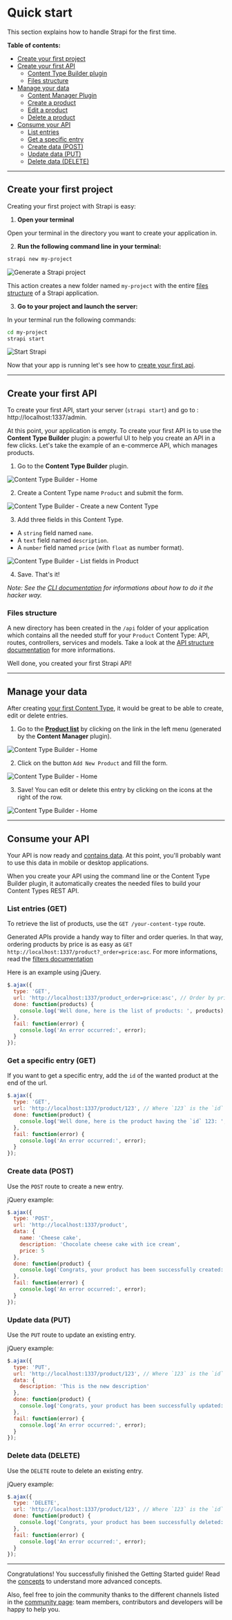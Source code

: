 # Quick start

This section explains how to handle Strapi for the first time.

**Table of contents:**
- [Create your first project](#create-your-first-project)
- [Create your first API](#create-your-first-api)
  - [Content Type Builder plugin](#content-type-builder-plugin)
  - [Files structure](#files-structure)
- [Manage your data](#manage-your-data)
  - [Content Manager Plugin](#content-manager-plugin)
  - [Create a product](#create-a-product)
  - [Edit a product](#edit-a-product)
  - [Delete a product](#delete-a-product)
- [Consume your API](#consume-your-api)
  - [List entries](#list-entries)
  - [Get a specific entry](#get-a-specific-entry)
  - [Create data (POST)](#create-data-post)
  - [Update data (PUT)](#update-data-put)
  - [Delete data (DELETE)](#delete-data-delete)

***

## Create your first project

Creating your first project with Strapi is easy:

1. **Open your terminal**

  Open your terminal in the directory you want to create your application in.

2. **Run the following command line in your terminal:**

  ```bash
  strapi new my-project
  ```

  ![Generate a Strapi project](../assets/new-project.png)

  This action creates a new folder named `my-project` with the entire [files structure](../concepts/concepts.md#files-structure) of a Strapi application.

3. **Go to your project and launch the server:**

  In your terminal run the following commands:

  ```bash
  cd my-project
  strapi start
  ```

  ![Start Strapi](../assets/strapi-start.png)

Now that your app is running let's see how to [create your first api](#create-your-first-api).

***

## Create your first API

To create your first API, start your server (`strapi start`) and go to : http://localhost:1337/admin.

At this point, your application is empty. To create your first API is to use the **Content Type Builder** plugin: a powerful UI to help you create an API in a few clicks. Let's take the example of an e-commerce API, which manages products.

1. Go to the **Content Type Builder** plugin.

![Content Type Builder - Home](../assets/getting-started_no-content-type.png)

2. Create a Content Type name `Product` and submit the form.

![Content Type Builder - Create a new Content Type](../assets/getting-started_create-content-type.png)

3. Add three fields in this Content Type.

  - A `string` field named `name`.
  - A `text` field named `description`.
  - A `number` field named `price` (with `float` as number format).

![Content Type Builder - List fields in Product](../assets/getting-started_list-fields.png)

4. Save. That's it!

*Note: See the [CLI documentation](../cli/CLI.md#strapi-generateapi) for informations about how to do it the hacker way.*

### Files structure

A new directory has been created in the `/api` folder of your application which contains all the needed stuff for your `Product` Content Type: API, routes, controllers, services and models. Take a look at the [API structure documentation](../concepts/concepts.md#files-structure) for more informations.


Well done, you created your first Strapi API!

***

## Manage your data

After creating [your first Content Type](#create-your-first-api), it would be great to be able to create, edit or delete entries.

1. Go to the [**Product list**](http://localhost:1337/admin/plugins/content-manager/product/) by clicking on the link in the left menu (generated by the **Content Manager** plugin).

![Content Type Builder - Home](../assets/getting-started_no-entry.png)

2. Click on the button `Add New Product` and fill the form.

![Content Type Builder - Home](../assets/getting-started_add-entry.png)

3. Save! You can edit or delete this entry by clicking on the icons at the right of the row.

![Content Type Builder - Home](../assets/getting-started_with-entry.png)

***

## Consume your API

Your API is now ready and [contains data](#manage-your-data). At this point, you'll probably want to use this data in mobile or desktop applications.

When you create your API using the command line or the Content Type Builder plugin, it automatically creates the needed files to build your Content Types REST API.

### List entries (GET)

To retrieve the list of products, use the `GET /your-content-type` route.

Generated APIs provide a handy way to filter and order queries. In that way, ordering products by price is as easy as `GET http://localhost:1337/product?_order=price:asc`. For more informations, read the [filters documentation](../guides/filters.md)

Here is an example using jQuery.

```js
$.ajax({
  type: 'GET',
  url: 'http://localhost:1337/product_order=price:asc', // Order by price.
  done: function(products) {
    console.log('Well done, here is the list of products: ', products);
  },
  fail: function(error) {
    console.log('An error occurred:', error);
  }
});
```

### Get a specific entry (GET)

If you want to get a specific entry, add the `id` of the wanted product at the end of the url.

```js
$.ajax({
  type: 'GET',
  url: 'http://localhost:1337/product/123', // Where `123` is the `id` of the product.
  done: function(product) {
    console.log('Well done, here is the product having the `id` 123: ', product);
  },
  fail: function(error) {
    console.log('An error occurred:', error);
  }
});
```

### Create data (POST)

Use the `POST` route to create a new entry.

jQuery example:

```js
$.ajax({
  type: 'POST',
  url: 'http://localhost:1337/product',
  data: {
    name: 'Cheese cake',
    description: 'Chocolate cheese cake with ice cream',
    price: 5
  },
  done: function(product) {
    console.log('Congrats, your product has been successfully created: ', product); // Remember the product `id` for the next steps.
  },
  fail: function(error) {
    console.log('An error occurred:', error);
  }
});
```

### Update data (PUT)

Use the `PUT` route to update an existing entry.

jQuery example:

```js
$.ajax({
  type: 'PUT',
  url: 'http://localhost:1337/product/123', // Where `123` is the `id` of the product.
  data: {
    description: 'This is the new description'
  },
  done: function(product) {
    console.log('Congrats, your product has been successfully updated: ', product.description);
  },
  fail: function(error) {
    console.log('An error occurred:', error);
  }
});
```

### Delete data (DELETE)

Use the `DELETE` route to delete an existing entry.

jQuery example:

```js
$.ajax({
  type: 'DELETE',
  url: 'http://localhost:1337/product/123', // Where `123` is the `id` of the product.
  done: function(product) {
    console.log('Congrats, your product has been successfully deleted: ', product);
  },
  fail: function(error) {
    console.log('An error occurred:', error);
  }
});
```

***

Congratulations! You successfully finished the Getting Started guide! Read the [concepts](../concepts/concepts.md) to understand more advanced concepts.

Also, feel free to join the community thanks to the different channels listed in the [community page](http://strapi.io/community): team members, contributors and developers will be happy to help you.

